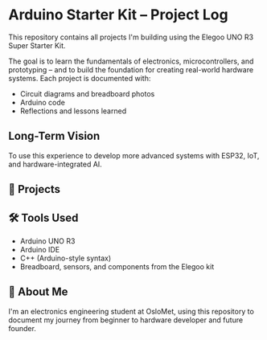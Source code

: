 
# Arduino Starter Kit – Project Log

This repository contains all projects I'm building using the Elegoo UNO R3 Super Starter Kit.

The goal is to learn the fundamentals of electronics, microcontrollers, and prototyping – and to build the foundation for creating real-world hardware systems.
Each project is documented with:
- Circuit diagrams and breadboard photos
- Arduino code
- Reflections and lessons learned

##  Long-Term Vision

To use this experience to develop more advanced systems with ESP32, IoT, and hardware-integrated AI.

## 📁 Projects


## 🛠️ Tools Used
- Arduino UNO R3
- Arduino IDE
- C++ (Arduino-style syntax)
- Breadboard, sensors, and components from the Elegoo kit

## 👤 About Me

I'm an electronics engineering student at OsloMet, using this repository to document my journey from beginner to hardware developer and future founder.
